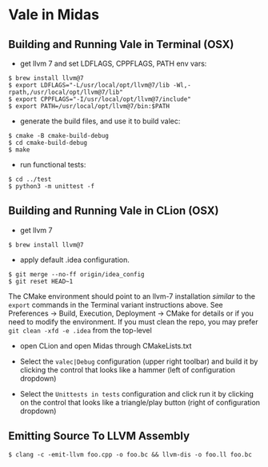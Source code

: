 # Vale in Midas

## Building and Running Vale in Terminal (OSX)

- get llvm 7 and set LDFLAGS, CPPFLAGS, PATH env vars:

```
$ brew install llvm@7
$ export LDFLAGS="-L/usr/local/opt/llvm@7/lib -Wl,-rpath,/usr/local/opt/llvm@7/lib"
$ export CPPFLAGS="-I/usr/local/opt/llvm@7/include"
$ export PATH=/usr/local/opt/llvm@7/bin:$PATH
```

- generate the build files, and use it to build valec:

```
$ cmake -B cmake-build-debug
$ cd cmake-build-debug
$ make
```

- run functional tests:

```
$ cd ../test
$ python3 -m unittest -f
```

## Building and Running Vale in CLion (OSX)

- get llvm 7
```
$ brew install llvm@7
```

- apply default .idea configuration. 
```
$ git merge --no-ff origin/idea_config
$ git reset HEAD~1
```
The CMake environment should point to an llvm-7 installation *similar* to the `export` commands in the Terminal variant instructions above. See Preferences -> Build, Execution, Deployment -> CMake for details or if you need to modify the environment. If you must clean the repo, you may prefer `git clean -xfd -e .idea` from the top-level

- open CLion and open Midas through CMakeLists.txt

- Select the `valec|Debug` configuration (upper right toolbar) and build it by clicking the control that looks like a hammer (left of configuration dropdown)

- Select the `Unittests in tests` configuration and click run it by clicking on the control that looks like a triangle/play button (right of configuration dropdown)

## Emitting Source To LLVM Assembly

```
$ clang -c -emit-llvm foo.cpp -o foo.bc && llvm-dis -o foo.ll foo.bc 
```

